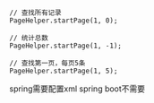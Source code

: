 ```
// 查找所有记录
PageHelper.startPage(1, 0);

// 统计总数
PageHelper.startPage(1, -1);

// 查找第一页，每页5条
PageHelper.startPage(1, 5);
```

spring需要配置xml
spring boot不需要
